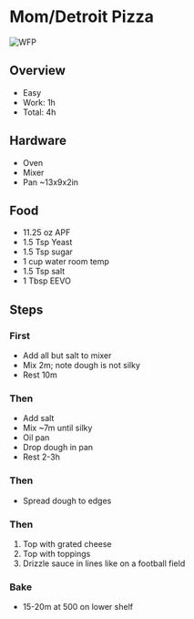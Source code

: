 # Mom/Detroit Pizza
![WFP](http://workforpizza.com/pizza.png)
## Overview
- Easy
- Work: 1h
- Total: 4h
## Hardware
- Oven
- Mixer
- Pan ~13x9x2in
## Food
- 11.25 oz APF
- 1.5 Tsp Yeast
- 1.5 Tsp sugar
- 1 cup water room temp
- 1.5 Tsp salt
- 1 Tbsp EEVO
## Steps
### First
- Add all but salt to mixer
- Mix 2m; note dough is not silky
- Rest 10m
### Then
- Add salt
- Mix ~7m until silky
- Oil pan
- Drop dough in pan
- Rest 2-3h
### Then
- Spread dough to edges
### Then
1. Top with grated cheese
1. Top with toppings
1. Drizzle sauce in lines like on a football field
### Bake
- 15-20m at 500 on lower shelf
